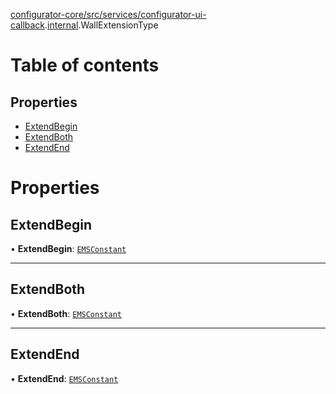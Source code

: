 [configurator-core/src/services/configurator-ui-callback](../modules/configurator_core_src_services_configurator_ui_callback.md).[internal](../modules/configurator_core_src_services_configurator_ui_callback._internal_.md).WallExtensionType

# Table of contents

## Properties

- [ExtendBegin](configurator_core_src_services_configurator_ui_callback._internal_.WallExtensionType.md#extendbegin)
- [ExtendBoth](configurator_core_src_services_configurator_ui_callback._internal_.WallExtensionType.md#extendboth)
- [ExtendEnd](configurator_core_src_services_configurator_ui_callback._internal_.WallExtensionType.md#extendend)

# Properties

## ExtendBegin

• **ExtendBegin**: [`EMSConstant`](../classes/configurator_core_src_roomle_configurator._internal_.EMSConstant.md)

___

## ExtendBoth

• **ExtendBoth**: [`EMSConstant`](../classes/configurator_core_src_roomle_configurator._internal_.EMSConstant.md)

___

## ExtendEnd

• **ExtendEnd**: [`EMSConstant`](../classes/configurator_core_src_roomle_configurator._internal_.EMSConstant.md)
